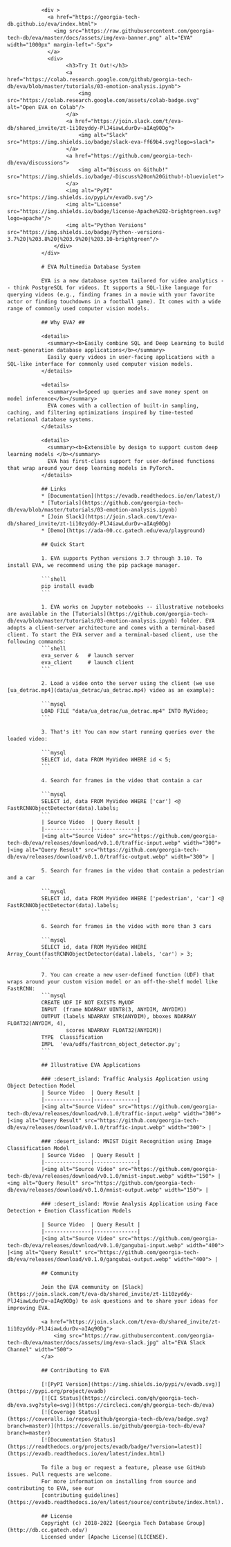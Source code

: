                
               
               
               <div >
                 <a href="https://georgia-tech-db.github.io/eva/index.html">
                   <img src="https://raw.githubusercontent.com/georgia-tech-db/eva/master/docs/assets/img/eva-banner.png" alt="EVA" width="1000px" margin-left="-5px">
                 </a>
                 <div>
                       <h3>Try It Out!</h3>
                       <a href="https://colab.research.google.com/github/georgia-tech-db/eva/blob/master/tutorials/03-emotion-analysis.ipynb">
                           <img src="https://colab.research.google.com/assets/colab-badge.svg" alt="Open EVA on Colab"/>
                       </a>
                       <a href="https://join.slack.com/t/eva-db/shared_invite/zt-1i10zyddy-PlJ4iawLdurDv~aIAq90Dg">
                           <img alt="Slack" src="https://img.shields.io/badge/slack-eva-ff69b4.svg?logo=slack">
                       </a>    
                       <a href="https://github.com/georgia-tech-db/eva/discussions">
                           <img alt="Discuss on Github!" src="https://img.shields.io/badge/-Discuss%20on%20Github!-blueviolet">
                       </a>
                       <img alt="PyPI" src="https://img.shields.io/pypi/v/evadb.svg"/>
                       <img alt="License" src="https://img.shields.io/badge/license-Apache%202-brightgreen.svg?logo=apache"/>
                       <img alt="Python Versions" src="https://img.shields.io/badge/Python--versions-3.7%20|%203.8%20|%203.9%20|%203.10-brightgreen"/>
                   </div>
               </div>
               
               # EVA Multimedia Database System
               
               EVA is a new database system tailored for video analytics -- think PostgreSQL for videos. It supports a SQL-like language for querying videos (e.g., finding frames in a movie with your favorite actor or finding touchdowns in a football game). It comes with a wide range of commonly used computer vision models.
               
               ## Why EVA? ##
               
               <details>
                 <summary><b>Easily combine SQL and Deep Learning to build next-generation database applications</b></summary>
                 Easily query videos in user-facing applications with a SQL-like interface for commonly used computer vision models.
               </details>
               
               <details>
                 <summary><b>Speed up queries and save money spent on model inference</b></summary>
                 EVA comes with a collection of built-in sampling, caching, and filtering optimizations inspired by time-tested relational database systems.
               </details>
               
               <details>
                 <summary><b>Extensible by design to support custom deep learning models </b></summary>
                 EVA has first-class support for user-defined functions that wrap around your deep learning models in PyTorch.
               </details>
               
               ## Links
               * [Documentation](https://evadb.readthedocs.io/en/latest/)
               * [Tutorials](https://github.com/georgia-tech-db/eva/blob/master/tutorials/03-emotion-analysis.ipynb)
               * [Join Slack](https://join.slack.com/t/eva-db/shared_invite/zt-1i10zyddy-PlJ4iawLdurDv~aIAq90Dg)
               * [Demo](https://ada-00.cc.gatech.edu/eva/playground)
               
               ## Quick Start
               
               1. EVA supports Python versions 3.7 through 3.10. To install EVA, we recommend using the pip package manager.
               
               ```shell
               pip install evadb
               ```
               
               1. EVA works on Jupyter notebooks -- illustrative notebooks are available in the [Tutorials](https://github.com/georgia-tech-db/eva/blob/master/tutorials/03-emotion-analysis.ipynb) folder. EVA adopts a client-server architecture and comes with a terminal-based client. To start the EVA server and a terminal-based client, use the following commands:
               ```shell
               eva_server &   # launch server
               eva_client     # launch client
               ```
               
               2. Load a video onto the server using the client (we use [ua_detrac.mp4](data/ua_detrac/ua_detrac.mp4) video as an example):
               
               ```mysql
               LOAD FILE "data/ua_detrac/ua_detrac.mp4" INTO MyVideo;
               ```
               
               3. That's it! You can now start running queries over the loaded video:
               
               ```mysql
               SELECT id, data FROM MyVideo WHERE id < 5;
               ```
               
               4. Search for frames in the video that contain a car
               
               ```mysql
               SELECT id, data FROM MyVideo WHERE ['car'] <@ FastRCNNObjectDetector(data).labels;
               ```
               | Source Video  | Query Result |
               |---------------|--------------|
               |<img alt="Source Video" src="https://github.com/georgia-tech-db/eva/releases/download/v0.1.0/traffic-input.webp" width="300"> |<img alt="Query Result" src="https://github.com/georgia-tech-db/eva/releases/download/v0.1.0/traffic-output.webp" width="300"> |
               
               5. Search for frames in the video that contain a pedestrian and a car
               
               ```mysql
               SELECT id, data FROM MyVideo WHERE ['pedestrian', 'car'] <@ FastRCNNObjectDetector(data).labels;
               ```
               
               6. Search for frames in the video with more than 3 cars
               
               ```mysql
               SELECT id, data FROM MyVideo WHERE Array_Count(FastRCNNObjectDetector(data).labels, 'car') > 3;
               ```
               
               7. You can create a new user-defined function (UDF) that wraps around your custom vision model or an off-the-shelf model like FastRCNN:
               ```mysql
               CREATE UDF IF NOT EXISTS MyUDF
               INPUT  (frame NDARRAY UINT8(3, ANYDIM, ANYDIM))
               OUTPUT (labels NDARRAY STR(ANYDIM), bboxes NDARRAY FLOAT32(ANYDIM, 4),
                       scores NDARRAY FLOAT32(ANYDIM))
               TYPE  Classification
               IMPL  'eva/udfs/fastrcnn_object_detector.py';
               ```
               
               ## Illustrative EVA Applications 
               
               ### :desert_island: Traffic Analysis Application using Object Detection Model
               | Source Video  | Query Result |
               |---------------|--------------|
               |<img alt="Source Video" src="https://github.com/georgia-tech-db/eva/releases/download/v0.1.0/traffic-input.webp" width="300"> |<img alt="Query Result" src="https://github.com/georgia-tech-db/eva/releases/download/v0.1.0/traffic-input.webp" width="300"> |
               
               ### :desert_island: MNIST Digit Recognition using Image Classification Model
               | Source Video  | Query Result |
               |---------------|--------------|
               |<img alt="Source Video" src="https://github.com/georgia-tech-db/eva/releases/download/v0.1.0/mnist-input.webp" width="150"> |<img alt="Query Result" src="https://github.com/georgia-tech-db/eva/releases/download/v0.1.0/mnist-output.webp" width="150"> |
               
               ### :desert_island: Movie Analysis Application using Face Detection + Emotion Classfication Models
               
               | Source Video  | Query Result |
               |---------------|--------------|
               |<img alt="Source Video" src="https://github.com/georgia-tech-db/eva/releases/download/v0.1.0/gangubai-input.webp" width="400"> |<img alt="Query Result" src="https://github.com/georgia-tech-db/eva/releases/download/v0.1.0/gangubai-output.webp" width="400"> |
               
               ## Community
               
               Join the EVA community on [Slack](https://join.slack.com/t/eva-db/shared_invite/zt-1i10zyddy-PlJ4iawLdurDv~aIAq90Dg) to ask questions and to share your ideas for improving EVA.
               
               <a href="https://join.slack.com/t/eva-db/shared_invite/zt-1i10zyddy-PlJ4iawLdurDv~aIAq90Dg">
                   <img src="https://raw.githubusercontent.com/georgia-tech-db/eva/master/docs/assets/img/eva-slack.jpg" alt="EVA Slack Channel" width="500">
               </a>
               
               ## Contributing to EVA
               
               [![PyPI Version](https://img.shields.io/pypi/v/evadb.svg)](https://pypi.org/project/evadb)
               [![CI Status](https://circleci.com/gh/georgia-tech-db/eva.svg?style=svg)](https://circleci.com/gh/georgia-tech-db/eva)
               [![Coverage Status](https://coveralls.io/repos/github/georgia-tech-db/eva/badge.svg?branch=master)](https://coveralls.io/github/georgia-tech-db/eva?branch=master)
               [![Documentation Status](https://readthedocs.org/projects/evadb/badge/?version=latest)](https://evadb.readthedocs.io/en/latest/index.html)
               
               To file a bug or request a feature, please use GitHub issues. Pull requests are welcome.
               For more information on installing from source and contributing to EVA, see our
               [contributing guidelines](https://evadb.readthedocs.io/en/latest/source/contribute/index.html).
               
               ## License
               Copyright (c) 2018-2022 [Georgia Tech Database Group](http://db.cc.gatech.edu/)
               Licensed under [Apache License](LICENSE).
               
